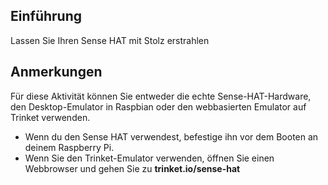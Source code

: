 ## Einführung

Lassen Sie Ihren Sense HAT mit Stolz erstrahlen

## Anmerkungen

Für diese Aktivität können Sie entweder die echte Sense-HAT-Hardware, den Desktop-Emulator in Raspbian oder den webbasierten Emulator auf Trinket verwenden.

- Wenn du den Sense HAT verwendest, befestige ihn vor dem Booten an deinem Raspberry Pi.
- Wenn Sie den Trinket-Emulator verwenden, öffnen Sie einen Webbrowser und gehen Sie zu **trinket.io/sense-hat**